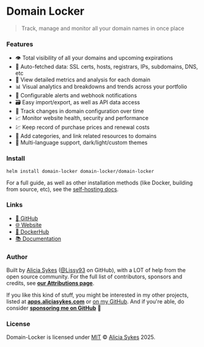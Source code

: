 # Domain Locker
> Track, manage and monitor all your domain names in once place

### Features
- 👁️ Total visibility of all your domains and upcoming expirations
- 📡 Auto-fetched data: SSL certs, hosts, registrars, IPs, subdomains, DNS, etc
- 🔬 View detailed metrics and analysis for each domain
- 📊 Visual analytics and breakdowns and trends across your portfolio
- 💬 Configurable alerts and webhook notifications
- 🗃️ Easy import/export, as well as API data access
- 📜 Track changes in domain configuration over time
- 📈 Monitor website health, security and performance
- 💹 Keep record of purchase prices and renewal costs
- 🔖 Add categories, and link related resources to domains
- 🎨 Multi-language support, dark/light/custom themes

### Install

```
helm install domain-locker domain-locker/domain-locker
```

For a full guide, as well as other installation methods (like Docker, building from source, etc), see the [self-hosting docs](https://domain-locker.com/about/self-hosting).

### Links
- [🐙 GitHub](https://github.com/lissy93/domain-locker)
- [🌐 Website](https://domain-locker.com)
- [🐋 DockerHub](https://hub.docker.com/r/lissy93/domain-locker)
- [📚 Documentation](https://domain-locker.com/about/self-hosting)

### Author
Built by [Alicia Sykes](https://aliciasykes.com) ([@Lissy93](https://github.com/lissy93) on GitHub), with a LOT of help from the open source community.
For the full list of contributors, sponsors and credits, see **[our Attributions page](https://domain-locker.com/about/attributions)**.

If you like this kind of stuff, you might be interested in my other projects, listed at **[apps.aliciasykes.com](https://apps.aliciasykes.com)** or [on my GitHub](https://github.com/lissy93). And if you're able, do consider **[sponsoring me on GitHub](https://github.com/sponsors/Lissy93)** 🩷


### License
Domain-Locker is licensed under [MIT](https://github.com/Lissy93/domain-locker/blob/HEAD/LICENSE) © [Alicia Sykes](https://aliciasykes.com) 2025.
